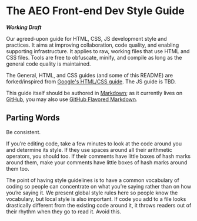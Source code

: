 The AEO Front-end Dev Style Guide
=================================
***Working Draft***

Our agreed-upon guide for HTML, CSS, JS development style and practices. It aims at improving collaboration, code quality, and enabling supporting infrastructure. It applies to raw, working files that use HTML and CSS files. Tools are free to obfuscate, minify, and compile as long as the general code quality is maintained.

The General, HTML, and CSS guides (and some of this README) are forked/inspired from [Google's HTML/CSS guide](http://google-styleguide.googlecode.com/svn/trunk/htmlcssguide.xml). The JS guide is TBD.

This guide itself should be authored in [Markdown](http://daringfireball.net/projects/markdown/); as it currently lives on [GitHub](https://github.com/), you may also use [GitHub Flavored Markdown](http://github.github.com/github-flavored-markdown/).


Parting Words
-------------
Be consistent.

If you’re editing code, take a few minutes to look at the code around you and determine its style. If they use spaces around all their arithmetic operators, you should too. If their comments have little boxes of hash marks around them, make your comments have little boxes of hash marks around them too.

The point of having style guidelines is to have a common vocabulary of coding so people can concentrate on what you’re saying rather than on how you’re saying it. We present global style rules here so people know the vocabulary, but local style is also important. If code you add to a file looks drastically different from the existing code around it, it throws readers out of their rhythm when they go to read it. Avoid this.
